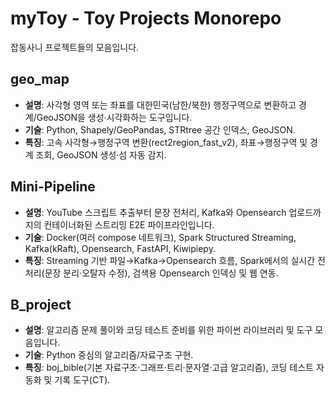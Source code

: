 # myToy - Toy Projects Monorepo
잡동사니 프로젝트들의 모음입니다.

<!-- AUTO-UPDATE:START -->
## geo_map
- **설명**: 사각형 영역 또는 좌표를 대한민국(남한/북한) 행정구역으로 변환하고 경계/GeoJSON을 생성·시각화하는 도구입니다.  
- **기술**: Python, Shapely/GeoPandas, STRtree 공간 인덱스, GeoJSON.  
- **특징**: 고속 사각형→행정구역 변환(rect2region_fast_v2), 좌표→행정구역 및 경계 조회, GeoJSON 생성·섬 자동 감지.

## Mini-Pipeline
- **설명**: YouTube 스크립트 추출부터 문장 전처리, Kafka와 Opensearch 업로드까지의 컨테이너화된 스트리밍 E2E 파이프라인입니다.  
- **기술**: Docker(여러 compose 네트워크), Spark Structured Streaming, Kafka(kRaft), Opensearch, FastAPI, Kiwipiepy.  
- **특징**: Streaming 기반 파일→Kafka→Opensearch 흐름, Spark에서의 실시간 전처리(문장 분리·오탈자 수정), 검색용 Opensearch 인덱싱 및 웹 연동.

## B_project
- **설명**: 알고리즘 문제 풀이와 코딩 테스트 준비를 위한 파이썬 라이브러리 및 도구 모음입니다.  
- **기술**: Python 중심의 알고리즘/자료구조 구현.  
- **특징**: boj_bible(기본 자료구조·그래프·트리·문자열·고급 알고리즘), 코딩 테스트 자동화 및 기록 도구(CT).
<!-- AUTO-UPDATE:END -->

<!-- LAST_PROCESSED_SHA: none -->

<!-- LAST_PROCESSED_SHA: fce1a70e77e4321b3161c51a2b84fe5f4473e5f7 -->
